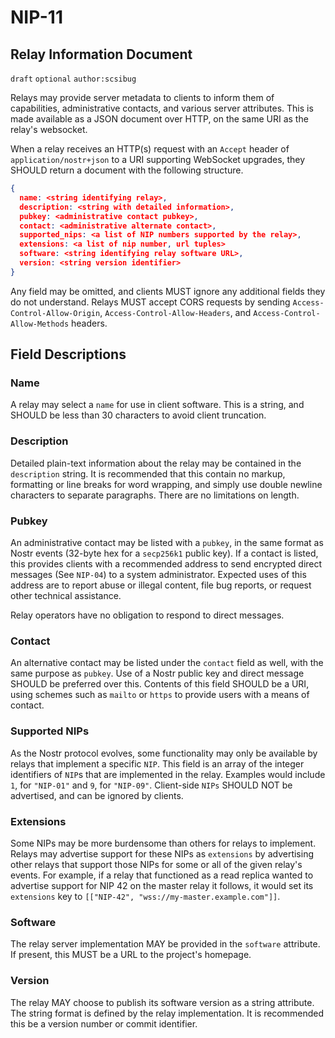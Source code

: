 NIP-11
======

Relay Information Document
---------------------------

`draft` `optional` `author:scsibug`

Relays may provide server metadata to clients to inform them of capabilities, administrative contacts, and various server attributes.  This is made available as a JSON document over HTTP, on the same URI as the relay's websocket.

When a relay receives an HTTP(s) request with an `Accept` header of `application/nostr+json` to a URI supporting WebSocket upgrades, they SHOULD return a document with the following structure.

```json
{
  name: <string identifying relay>,
  description: <string with detailed information>,
  pubkey: <administrative contact pubkey>,
  contact: <administrative alternate contact>,
  supported_nips: <a list of NIP numbers supported by the relay>,
  extensions: <a list of nip number, url tuples>
  software: <string identifying relay software URL>,
  version: <string version identifier>
}
```

Any field may be omitted, and clients MUST ignore any additional fields they do not understand. Relays MUST accept CORS requests by sending `Access-Control-Allow-Origin`, `Access-Control-Allow-Headers`, and `Access-Control-Allow-Methods` headers.

Field Descriptions
-----------------

### Name ###

A relay may select a `name` for use in client software.  This is a string, and SHOULD be less than 30 characters to avoid client truncation.

### Description ###

Detailed plain-text information about the relay may be contained in the `description` string.  It is recommended that this contain no markup, formatting or line breaks for word wrapping, and simply use double newline characters to separate paragraphs.  There are no limitations on length.

### Pubkey ###

An administrative contact may be listed with a `pubkey`, in the same format as Nostr events (32-byte hex for a `secp256k1` public key).  If a contact is listed, this provides clients with a recommended address to send encrypted direct messages (See `NIP-04`) to a system administrator.  Expected uses of this address are to report abuse or illegal content, file bug reports, or request other technical assistance.

Relay operators have no obligation to respond to direct messages.

### Contact ###

An alternative contact may be listed under the `contact` field as well, with the same purpose as `pubkey`.  Use of a Nostr public key and direct message SHOULD be preferred over this.  Contents of this field SHOULD be a URI, using schemes such as `mailto` or `https` to provide users with a means of contact.

### Supported NIPs ###

As the Nostr protocol evolves, some functionality may only be available by relays that implement a specific `NIP`.  This field is an array of the integer identifiers of `NIP`s that are implemented in the relay.  Examples would include `1`, for `"NIP-01"` and `9`, for `"NIP-09"`.  Client-side `NIPs` SHOULD NOT be advertised, and can be ignored by clients.

### Extensions ###

Some NIPs may be more burdensome than others for relays to implement. Relays may advertise support for these NIPs as `extensions` by advertising other relays that support those NIPs for some or all of the given relay's events. For example, if a relay that functioned as a read replica wanted to advertise support for NIP 42 on the master relay it follows, it would set its `extensions` key to `[["NIP-42", "wss://my-master.example.com"]]`.

### Software ###

The relay server implementation MAY be provided in the `software` attribute.  If present, this MUST be a URL to the project's homepage.

### Version ###

The relay MAY choose to publish its software version as a string attribute.  The string format is defined by the relay implementation.  It is recommended this be a version number or commit identifier.
